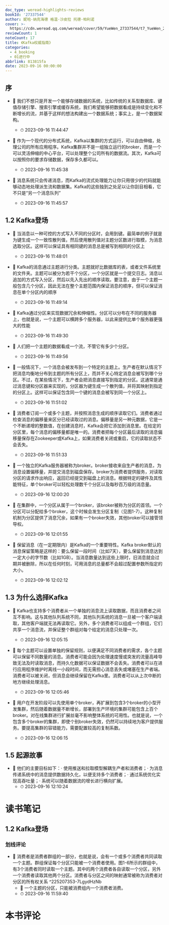 ```yaml
---
doc_type: weread-highlights-reviews
bookId: '27337544'
author: 妮哈·纳克海德 格温·沙皮拉 托德·帕利诺
cover: >-
  https://cdn.weread.qq.com/weread/cover/59/YueWen_27337544/t7_YueWen_27337544.jpg
reviewCount: 1
noteCount: 17
title: 《Kafka权威指南》
categories:
  - 4_booking
  - 01进行中
abbrlink: 813815fa
date: 2023-09-16 00:00:00
---
```



## 序


- 📌 我们不想只是开发一个能够存储数据的系统，比如传统的关系型数据库、键值存储引擎、搜索引擎或缓存系统，我们希望能够把数据看成是持续变化和不断增长的流，并基于这样的想法构建出一个数据系统；事实上，是一个数据架构。 
    - ⏱ 2023-09-16 11:44:47 

- 📌 作为一个现代的分布式系统，Kafka以集群的方式运行，可以自由伸缩，处理公司的所有应用程序。Kafka集群并不是一组独立运行的broker，而是一个可以灵活伸缩的中心平台，可以处理整个公司所有的数据流。其次，Kafka可以按照你的要求存储数据，保存多久都可以。 
    - ⏱ 2023-09-16 11:45:38 

- 📌 消息系统只会传递消息，而Kafka的流式处理能力让你只用很少的代码就能够动态地处理派生流和数据集。Kafka的这些独到之处足以让你刮目相看，它不只是“另一个消息队列” 
    - ⏱ 2023-09-16 11:45:57 
## 1.2 Kafka登场


- 📌 当消息以一种可控的方式写入不同的分区时，会用到键。最简单的例子就是为键生成一个一致性散列值，然后使用散列值对主题分区数进行取模，为消息选取分区。这样可以保证具有相同键的消息总是被写到相同的分区上 
    - ⏱ 2023-09-16 11:48:01 

- 📌 Kafka的消息通过主题进行分类。主题就好比数据库的表，或者文件系统里的文件夹。主题可以被分为若干个分区，一个分区就是一个提交日志。消息以追加的方式写入分区，然后以先入先出的顺序读取。要注意，由于一个主题一般包含几个分区，因此无法在整个主题范围内保证消息的顺序，但可以保证消息在单个分区内的顺序 
    - ⏱ 2023-09-16 11:49:14 

- 📌 Kafka通过分区来实现数据冗余和伸缩性。分区可以分布在不同的服务器上，也就是说，一个主题可以横跨多个服务器，以此来提供比单个服务器更强大的性能 
    - ⏱ 2023-09-16 11:49:30 

- 📌 人们把一个主题的数据看成一个流，不管它有多少个分区。 
    - ⏱ 2023-09-16 11:49:56 

- 📌 一般情况下，一个消息会被发布到一个特定的主题上。生产者在默认情况下把消息均衡地分布到主题的所有分区上，而并不关心特定消息会被写到哪个分区。不过，在某些情况下，生产者会把消息直接写到指定的分区。这通常是通过消息键和分区器来实现的，分区器为键生成一个散列值，并将其映射到指定的分区上。这样可以保证包含同一个键的消息会被写到同一个分区上。 
    - ⏱ 2023-09-16 11:51:02 

- 📌 消费者订阅一个或多个主题，并按照消息生成的顺序读取它们。消费者通过检查消息的偏移量来区分已经读取过的消息。偏移量是另一种元数据，它是一个不断递增的整数值，在创建消息时，Kafka会把它添加到消息里。在给定的分区里，每个消息的偏移量都是唯一的。消费者把每个分区最后读取的消息偏移量保存在Zookeeper或Kafka上，如果消费者关闭或重启，它的读取状态不会丢失。 
    - ⏱ 2023-09-16 11:51:33 
 

- 📌 一个独立的Kafka服务器被称为broker。broker接收来自生产者的消息，为消息设置偏移量，并提交消息到磁盘保存。broker为消费者提供服务，对读取分区的请求作出响应，返回已经提交到磁盘上的消息。根据特定的硬件及其性能特征，单个broker可以轻松处理数千个分区以及每秒百万级的消息量。 
    - ⏱ 2023-09-16 12:00:20 

- 📌 在集群中，一个分区从属于一个broker，该broker被称为分区的首领。一个分区可以分配给多个broker，这个时候会发生分区复制（见图1-7）。这种复制机制为分区提供了消息冗余，如果有一个broker失效，其他broker可以接管领导权。 
    - ⏱ 2023-09-16 12:01:55 

- 📌 保留消息（在一定期限内）是Kafka的一个重要特性。Kafka broker默认的消息保留策略是这样的：要么保留一段时间（比如7天），要么保留到消息达到一定大小的字节数（比如1GB）。当消息数量达到这些上限时，旧消息就会过期并被删除，所以在任何时刻，可用消息的总量都不会超过配置参数所指定的大小。 
    - ⏱ 2023-09-16 12:02:12 
## 1.3 为什么选择Kafka


- 📌 Kafka也支持多个消费者从一个单独的消息流上读取数据，而且消费者之间互不影响。这与其他队列系统不同，其他队列系统的消息一旦被一个客户端读取，其他客户端就无法再读取它。另外，多个消费者可以组成一个群组，它们共享一个消息流，并保证整个群组对每个给定的消息只处理一次。 
    - ⏱ 2023-09-16 12:05:15 

- 📌 每个主题可以设置单独的保留规则，以便满足不同消费者的需求，各个主题可以保留不同数量的消息。消费者可能会因为处理速度慢或突发的流量高峰导致无法及时读取消息，而持久化数据可以保证数据不会丢失。消费者可以在进行应用程序维护时离线一小段时间，而无需担心消息丢失或堵塞在生产者端。消费者可以被关闭，但消息会继续保留在Kafka里。消费者可以从上次中断的地方继续处理消息。 
    - ⏱ 2023-09-16 12:05:46 

- 📌 用户在开发阶段可以先使用单个broker，再扩展到包含3个broker的小型开发集群，然后随着数据量不断增长，部署到生产环境的集群可能包含上百个broker。对在线集群进行扩展丝毫不影响整体系统的可用性。也就是说，一个包含多个broker的集群，即使个别broker失效，仍然可以持续地为客户提供服务。要提高集群的容错能力，需要配置较高的复制系数。 
    - ⏱ 2023-09-16 12:06:15 
## 1.5 起源故事


- 📌 他们的主要目标如下：· 使用推送和拉取模型解耦生产者和消费者；· 为消息传递系统中的消息提供数据持久化，以便支持多个消费者；· 通过系统优化实现高吞吐量；· 系统可以随着数据流的增长进行横向扩展。 
    - ⏱ 2023-09-16 12:10:24 

# 读书笔记

## 1.2 Kafka登场

### 划线评论
- 📌 消费者是消费者群组的一部分，也就是说，会有一个或多个消费者共同读取一个主题。群组保证每个分区只能被一个消费者使用。图1-6所示的群组中，有3个消费者同时读取一个主题。其中的两个消费者各自读取一个分区，另外一个消费者读取其他两个分区。消费者与分区之间的映射通常被称为消费者对分区的所有权关系  ^225207353-7LgydHzNb
    - 💭 一个主题的分区，只能被消费组内一个消费者消费。
    - ⏱ 2023-09-16 11:59:40
   

# 本书评论
